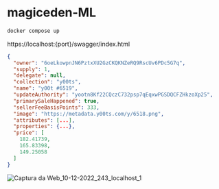 # magiceden-ML
```bash 
docker compose up
```
https://localhost:{port}/swagger/index.html
```json 
{
  "owner": "6oeLkowpnJN6PztxXU2GzCKQKNZeRQ9RscUv6PDc5G7q",
  "supply": 1,
  "delegate": null,
  "collection": "y00ts",
  "name": "y00t #6519",
  "updateAuthority": "yootn8Kf22CQczC732psp7qEqxwPGSDQCFZHkzoXp25",
  "primarySaleHappened": true,
  "sellerFeeBasisPoints": 333,
  "image": "https://metadata.y00ts.com/y/6518.png",
  "attributes": [...],
  "properties": {...},
  "price": [
    182.41739,
    165.83398,
    149.25058
  ]
}
```
![Captura da Web_10-12-2022_243_localhost_1](https://user-images.githubusercontent.com/52639395/206830586-24063ae4-ba7e-45d2-8ba1-320d337eeb22.jpeg)
